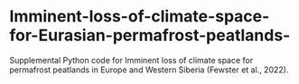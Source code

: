 # Imminent-loss-of-climate-space-for-Eurasian-permafrost-peatlands-
Supplemental Python code for Imminent loss of climate space for permafrost peatlands in Europe and Western Siberia (Fewster et al., 2022). 
